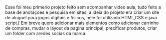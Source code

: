 Esse foi meu primerio projeto feito sem acompanhar video aula, tudo feito a base de anotaçoes e  pesquisa em sites, a ideia do projeto era criar um site de aluguel para jogos digitais e fisicos, nele foi utilizado HTML,CSS e java script.[
Em breve quero adicionar mais elementos como adicionar carrinho de compras, mudar o layout da pagina principal, precificar produtos, criar um folder com aredes socias da marca. 
